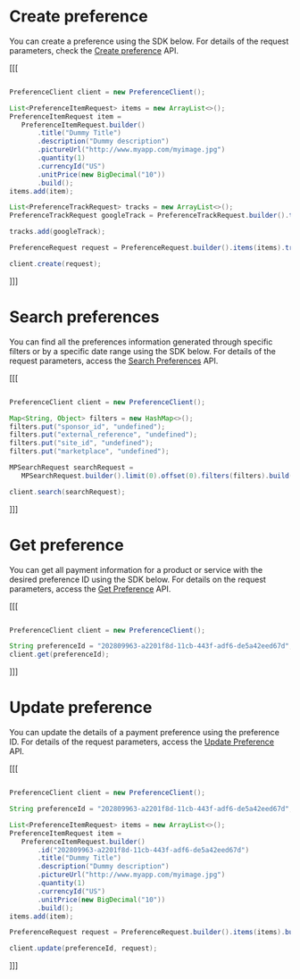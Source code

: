 # Create preference

You can create a preference using the SDK below. For details of the request parameters, check the [Create preference](/developers/en/reference/preferences/_checkout_preferences/post) API.

[[[
```java

PreferenceClient client = new PreferenceClient();

List<PreferenceItemRequest> items = new ArrayList<>();
PreferenceItemRequest item =
   PreferenceItemRequest.builder()
       .title("Dummy Title")
       .description("Dummy description")
       .pictureUrl("http://www.myapp.com/myimage.jpg")
       .quantity(1)
       .currencyId("US")
       .unitPrice(new BigDecimal("10"))
       .build();
items.add(item);

List<PreferenceTrackRequest> tracks = new ArrayList<>();
PreferenceTrackRequest googleTrack = PreferenceTrackRequest.builder().type("google_ad").build();

tracks.add(googleTrack);

PreferenceRequest request = PreferenceRequest.builder().items(items).tracks(tracks).build();

client.create(request);

```
]]]

# Search preferences

You can find all the preferences information generated through specific filters or by a specific date range using the SDK below. For details of the request parameters, access the [Search Preferences](https://www.mercadopago[FAKER][URL][DOMAIN]/developers/en/reference/preferences/_checkout_preferences_search/get) API.

[[[
```java

PreferenceClient client = new PreferenceClient();

Map<String, Object> filters = new HashMap<>();
filters.put("sponsor_id", "undefined");
filters.put("external_reference", "undefined");
filters.put("site_id", "undefined");
filters.put("marketplace", "undefined");

MPSearchRequest searchRequest =
   MPSearchRequest.builder().limit(0).offset(0).filters(filters).build();

client.search(searchRequest);
```
]]]

# Get preference

You can get all payment information for a product or service with the desired preference ID using the SDK below. For details on the request parameters, access the [Get Preference](https://www.mercadopago[FAKER][URL][DOMAIN]/developers/en/reference/preferences/_checkout_preferences_id/get) API.

[[[
```java

PreferenceClient client = new PreferenceClient();

String preferenceId = "202809963-a2201f8d-11cb-443f-adf6-de5a42eed67d";
client.get(preferenceId);
```
]]]

# Update preference

You can update the details of a payment preference using the preference ID. For details of the request parameters, access the [Update Preference](https://www.mercadopago[FAKER][URL][DOMAIN]/developers/en/reference/preferences/_checkout_preferences_id/put) API.

[[[
```java

PreferenceClient client = new PreferenceClient();

String preferenceId = "202809963-a2201f8d-11cb-443f-adf6-de5a42eed67d";

List<PreferenceItemRequest> items = new ArrayList<>();
PreferenceItemRequest item =
   PreferenceItemRequest.builder()
       .id("202809963-a2201f8d-11cb-443f-adf6-de5a42eed67d")
       .title("Dummy Title")
       .description("Dummy description")
       .pictureUrl("http://www.myapp.com/myimage.jpg")
       .quantity(1)
       .currencyId("US")
       .unitPrice(new BigDecimal("10"))
       .build();
items.add(item);

PreferenceRequest request = PreferenceRequest.builder().items(items).build();

client.update(preferenceId, request);
```
]]]